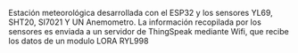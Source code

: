 Estación meteorológica desarrollada con el ESP32 y los sensores YL69, SHT20, SI7021 Y UN Anemometro. La información recopilada por los sensores es enviada a un servidor de ThingSpeak mediante Wifi, que recibe los datos de un modulo LORA RYL998
